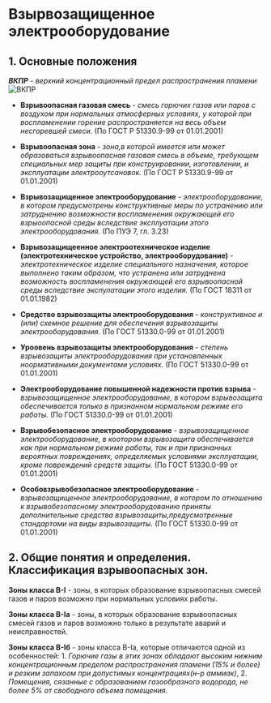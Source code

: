 # Взырвозащищенное электрооборудование

## 1. Основные положения

_**ВКПР**_ - _верхний концентрационный предел распространения пламени_
![ВКПР](https://media.discordapp.net/attachments/987047529306812436/1146168973797367880/ex_smes20-min.png)

* **Взрывоопасная газовая смесь** - _смесь горючих газов или паров с воздухом при нормальных атмосферных условиях, у которой  при воспламенении горение распространяется на весь объем несгоревшей смеси._ (По ГОСТ Р 51330.9-99 от 01.01.2001)

* **Взрывоопасная зона** - _зона,в которой имеется или может образоваться взрывоопасная газовая смесь в объеме, требующем специальных мер защиты при конструировании, изготовлении, и эксплуатации электрооутсановок._ (По ГОСТ Р 51330.9-99 от 01.01.2001)

* **Взрывозащищенное электрооборудование** - _электрооборудование, в котором предусмотрены конструктивные меры по устранению или затруднению возможности воспламенения окружающей его взрыоопасной среды вследствие эксплуатации этого электрооборудования._ (По ПУЭ 7, гл. 3.23)

* **Взрывозащищеенное электроотехническое изделие (электротехническое устройство, электрооборудование)** - _электротехническое изделие специального назначения, которое выполнено таким образом, что устранена или затруднена возможность воспламенения окружающей его взрывоопасной среды вследствие экспулатации этого изделия._ (По ГОСТ 18311 от 01.01.1982)

* **Средство взрывозащиты электрооборудования** - _конструктивное и (или) схемное решение для обеспечения взрывозащиты электрооборудования._ (По ГОСТ 51330.0-99 от 01.01.2001)

* **Уроовень взрывозащиты электрооборудования** - _степень взрывозащиты электрооборудования при установленных ноормативными документами условиях._ (По ГОСТ 51330.0-99 от 01.01.2001)

* **Электрооборудование повышенной надежности против взрыва** - _взрывозащищенное электрооборудование, в котором взрывозащита обеспечивается только в признанном нормальном режиме его работы._ (По ГОСТ 51330.0-99 от 01.01.2001)

* **Взрывобезопасное электрооборудование** - _взрывозащищенное электрооборудование, в коотором взрывозащита обеспечивается как при нормальном режиме работы,  так и при признанных вероятных повреждениях, определяемых условиями эксплуатации,  кроме повреждений средств защиты._ (По ГОСТ 51330.0-99 от 01.01.2001)

* **Особовзрывобезопасное электрооборудование** - _взрывозащищенное электрооборудование, в котором по отношению к взрывобезопасному электрооборудованию приняты дополнительные средства взрывозащиты,предусмотренные стандартами на виды взрывозащиты._ (По ГОСТ 51330.0-99 от 01.01.2001)

## 2. Общие понятия и определения. Классификация взрывоопасных зон.

**Зоны класса В-I** - зоны, в которых образование взрывоопасных смесей газов и паров возможно при нормальных условиях работы. 

**Зоны класса В-Ia** - зоны, в которых образование взрывоопасных смесей газов и паров возможно только в результате аварий и неисправностей.

**Зоны класса В-Iб** - зоны класса В-Ia, которые отличаются одной из особенностей: 1. _Горючие газы в этих зонах обладают высоким нижним концентрационным пределом распространения пламени (15% и более) и резким запахоом при допустимых концентрациях(н-р аммиак)_, 2. _Помещения, сязанные с образованием газообразного водорода, не  более 5% от свободного объема помещения_.
